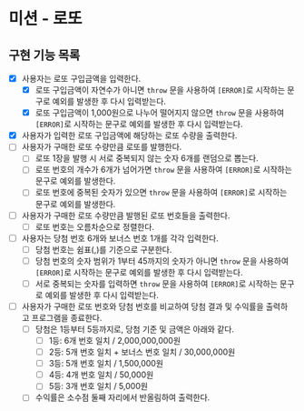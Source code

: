# 미션 - 로또

## 구현 기능 목록

- [x] 사용자는 로또 구입금액을 입력한다.
  - [x] 로또 구입금액이 자연수가 아니면 `throw` 문을 사용하여 `[ERROR]`로 시작하는 문구로 예외를 발생한 후 다시 입력받는다.
  - [x] 로또 구입금액이 1,000원으로 나누어 떨어지지 않으면 `throw` 문을 사용하여 `[ERROR]`로 시작하는 문구로 예외를 발생한 후 다시 입력받는다.
- [x] 사용자가 입력한 로또 구입금액에 해당하는 로또 수량을 출력한다.
- [ ] 사용자가 구매한 로또 수량만큼 로또를 발행한다.
  - [ ] 로또 1장을 발행 시 서로 중복되지 않는 숫자 6개를 랜덤으로 뽑는다.
  - [ ] 로또 번호의 개수가 6개가 넘어가면 `throw` 문을 사용하여 `[ERROR]`로 시작하는 문구로 예외를 발생한다.
  - [ ] 로또 번호에 중복된 숫자가 있으면 `throw` 문을 사용하여 `[ERROR]`로 시작하는 문구로 예외를 발생한다.
- [ ] 사용자가 구매한 로또 수량만큼 발행된 로또 번호들을 출력한다.
  - [ ] 로또 번호는 오름차순으로 정렬한다.
- [ ] 사용자는 당첨 번호 6개와 보너스 번호 1개를 각각 입력한다.
  - [ ] 당첨 번호는 쉼표(,)를 기준으로 구분한다.
  - [ ] 당첨 번호의 숫자 범위가 1부터 45까지의 숫자가 아니면 `throw` 문을 사용하여 `[ERROR]`로 시작하는 문구로 예외를 발생한 후 다시 입력받는다.
  - [ ] 서로 중복되는 숫자를 입력하면 `throw` 문을 사용하여 `[ERROR]`로 시작하는 문구로 예외를 발생한 후 다시 입력받는다.
- [ ] 사용자가 구매한 로또 번호와 당첨 번호를 비교하여 당첨 결과 및 수익률을 출력하고 프로그램을 종료한다.
  - [ ] 당첨은 1등부터 5등까지로, 당첨 기준 및 금액은 아래와 같다.
    - [ ] 1등: 6개 번호 일치 / 2,000,000,000원
    - [ ] 2등: 5개 번호 일치 + 보너스 번호 일치 / 30,000,000원
    - [ ] 3등: 5개 번호 일치 / 1,500,000원
    - [ ] 4등: 4개 번호 일치 / 50,000원
    - [ ] 5등: 3개 번호 일치 / 5,000원
  - [ ] 수익률은 소수점 둘째 자리에서 반올림하여 출력한다.
